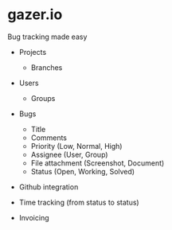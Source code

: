 # gazer.io
Bug tracking made easy

- Projects
	- Branches
- Users
	- Groups
- Bugs
	- Title
	- Comments
	- Priority (Low, Normal, High)
	- Assignee (User, Group)
	- File attachment (Screenshot, Document)
	- Status (Open, Working, Solved)

- Github integration
- Time tracking (from status to status)
- Invoicing